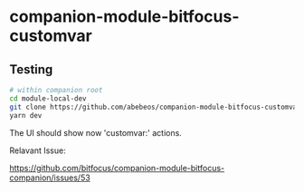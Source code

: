 # companion-module-bitfocus-customvar

## Testing

```sh
# within companion root
cd module-local-dev
git clone https://github.com/abebeos/companion-module-bitfocus-customvar
yarn dev
```

The UI should show now 'customvar:' actions.

Relavant Issue:

https://github.com/bitfocus/companion-module-bitfocus-companion/issues/53
